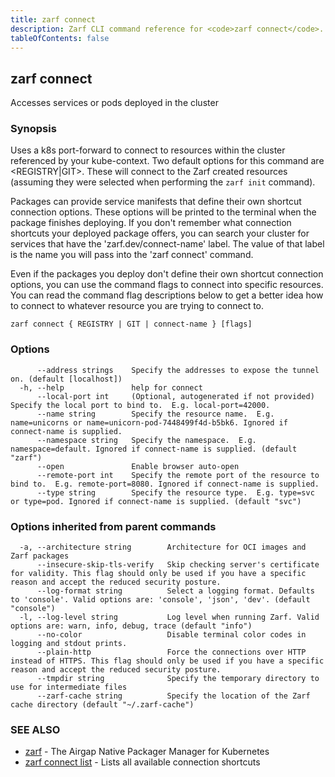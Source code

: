 ```yaml
---
title: zarf connect
description: Zarf CLI command reference for <code>zarf connect</code>.
tableOfContents: false
---
```


<!-- Page generated by Zarf; DO NOT EDIT -->

## zarf connect

Accesses services or pods deployed in the cluster

### Synopsis

Uses a k8s port-forward to connect to resources within the cluster referenced by your kube-context.
Two default options for this command are <REGISTRY|GIT>. These will connect to the Zarf created resources (assuming they were selected when performing the `zarf init` command).

Packages can provide service manifests that define their own shortcut connection options. These options will be printed to the terminal when the package finishes deploying.
 If you don't remember what connection shortcuts your deployed package offers, you can search your cluster for services that have the 'zarf.dev/connect-name' label. The value of that label is the name you will pass into the 'zarf connect' command.

Even if the packages you deploy don't define their own shortcut connection options, you can use the command flags to connect into specific resources. You can read the command flag descriptions below to get a better idea how to connect to whatever resource you are trying to connect to.

```
zarf connect { REGISTRY | GIT | connect-name } [flags]
```

### Options

```
      --address strings    Specify the addresses to expose the tunnel on. (default [localhost])
  -h, --help               help for connect
      --local-port int     (Optional, autogenerated if not provided) Specify the local port to bind to.  E.g. local-port=42000.
      --name string        Specify the resource name.  E.g. name=unicorns or name=unicorn-pod-7448499f4d-b5bk6. Ignored if connect-name is supplied.
      --namespace string   Specify the namespace.  E.g. namespace=default. Ignored if connect-name is supplied. (default "zarf")
      --open               Enable browser auto-open
      --remote-port int    Specify the remote port of the resource to bind to.  E.g. remote-port=8080. Ignored if connect-name is supplied.
      --type string        Specify the resource type.  E.g. type=svc or type=pod. Ignored if connect-name is supplied. (default "svc")
```

### Options inherited from parent commands

```
  -a, --architecture string        Architecture for OCI images and Zarf packages
      --insecure-skip-tls-verify   Skip checking server's certificate for validity. This flag should only be used if you have a specific reason and accept the reduced security posture.
      --log-format string          Select a logging format. Defaults to 'console'. Valid options are: 'console', 'json', 'dev'. (default "console")
  -l, --log-level string           Log level when running Zarf. Valid options are: warn, info, debug, trace (default "info")
      --no-color                   Disable terminal color codes in logging and stdout prints.
      --plain-http                 Force the connections over HTTP instead of HTTPS. This flag should only be used if you have a specific reason and accept the reduced security posture.
      --tmpdir string              Specify the temporary directory to use for intermediate files
      --zarf-cache string          Specify the location of the Zarf cache directory (default "~/.zarf-cache")
```

### SEE ALSO

* [zarf](/commands/zarf/)	 - The Airgap Native Packager Manager for Kubernetes
* [zarf connect list](/commands/zarf_connect_list/)	 - Lists all available connection shortcuts

